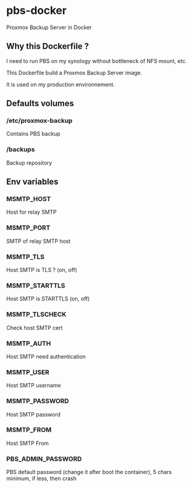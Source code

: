 # pbs-docker
Proxmox Backup Server in Docker

## Why this Dockerfile ?
I need to run PBS on my synology without bottleneck of NFS mount, etc.

This Dockerfile build a Proxmox Backup Server image.

It is used on my production environnement.

## Defaults volumes

### /etc/proxmox-backup
Contains PBS backup

### /backups
Backup repository

## Env variables

### MSMTP_HOST
Host for relay SMTP
### MSMTP_PORT
SMTP of relay SMTP host
### MSMTP_TLS
Host SMTP is TLS ? (on, off)
### MSMTP_STARTTLS
Host SMTP is STARTTLS (on, off)
### MSMTP_TLSCHECK
Check host SMTP cert
### MSMTP_AUTH
Host SMTP need authentication
### MSMTP_USER
Host SMTP username
### MSMTP_PASSWORD
Host SMTP password
### MSMTP_FROM
Host SMTP From
### PBS_ADMIN_PASSWORD
PBS default password (change it after boot the container), 5 chars minimum, if less, then crash
